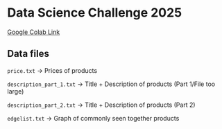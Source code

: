 # Data Science Challenge 2025

[Google Colab Link](https://drive.google.com/drive/folders/1nTooKydeWmbHie2caxtUb3FkNlBLAf7e?usp=sharing)

## Data files

`price.txt` -> Prices of products

`description_part_1.txt` -> Title + Description of products (Part 1/File too large)

`description_part_2.txt` -> Title + Description of products (Part 2)

`edgelist.txt` -> Graph of commonly seen together products
